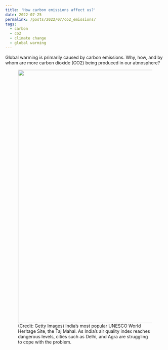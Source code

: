 ```yaml
---
title: 'How carbon emissions affect us?'
date: 2022-07-25
permalink: /posts/2022/07/co2_emissions/
tags:
  - carbon
  - co2
  - climate change
  - global warming
---
```


Global warming is primarily caused by carbon emissions. Why, how, and by whom are more carbon dioxide (CO2) being produced in our atmosphere?

<figure class="wp-block-image size-large"><img width="1200" height="800" src="https://static.toiimg.com/photo/71993051/agra-fog.jpg" alt="" class="wp-image-2284" sizes="(max-width: 1200px) 100vw, 1200px">
<figcaption>(Credit: Getty Images) India’s most popular UNESCO World Heritage Site, the Taj Mahal. As India’s air quality index reaches dangerous levels, cities such as Delhi, and Agra are struggling to cope with the problem.</figcaption>
</figure>



